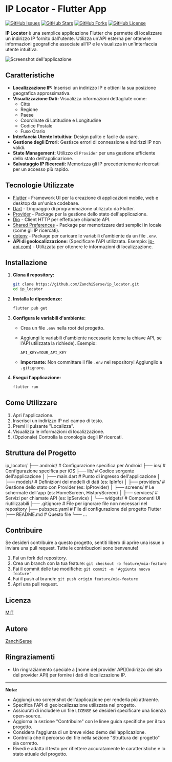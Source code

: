 # IP Locator - Flutter App

[![GitHub Issues](https://img.shields.io/github/issues/ZanchiSerse/ip_locator)](https://github.com/ZanchiSerse/ip_locator/issues)
[![GitHub Stars](https://img.shields.io/github/stars/ZanchiSerse/ip_locator)](https://github.com/ZanchiSerse/ip_locator/stargazers)
[![GitHub Forks](https://img.shields.io/github/forks/ZanchiSerse/ip_locator)](https://github.com/ZanchiSerse/ip_locator/network)
[![GitHub License](https://img.shields.io/github/license/ZanchiSerse/ip_locator)](https://github.com/ZanchiSerse/ip_locator/blob/main/LICENSE) <!-- Aggiungi se hai una licenza -->

**IP Locator** è una semplice applicazione Flutter che permette di localizzare un indirizzo IP fornito dall'utente.  Utilizza un'API esterna per ottenere informazioni geografiche associate all'IP e le visualizza in un'interfaccia utente intuitiva.

![Screenshot dell'applicazione](screenshot.png) <!-- Aggiungi uno screenshot! -->

## Caratteristiche

*   **Localizzazione IP:** Inserisci un indirizzo IP e ottieni la sua posizione geografica approssimativa.
*   **Visualizzazione Dati:** Visualizza informazioni dettagliate come:
    *   Città
    *   Regione
    *   Paese
    *   Coordinate di Latitudine e Longitudine
    *   Codice Postale
    *   Fuso Orario
*   **Interfaccia Utente Intuitiva:** Design pulito e facile da usare.
*   **Gestione degli Errori:** Gestisce errori di connessione e indirizzi IP non validi.
*   **State Management:** Utilizzo di `Provider` per una gestione efficiente dello stato dell'applicazione.
*   **Salvataggio IP Ricercati:** Memorizza gli IP precedentemente ricercati per un accesso più rapido.

## Tecnologie Utilizzate

*   [Flutter](https://flutter.dev/) - Framework UI per la creazione di applicazioni mobile, web e desktop da un'unica codebase.
*   [Dart](https://dart.dev/) - Linguaggio di programmazione utilizzato da Flutter.
*   [Provider](https://pub.dev/packages/provider) - Package per la gestione dello stato dell'applicazione.
*   [Dio](https://pub.dev/packages/dio) - Client HTTP per effettuare chiamate API.
*   [Shared Preferences](https://pub.dev/packages/shared_preferences) - Package per memorizzare dati semplici in locale (come gli IP ricercati).
*   [dotenv](https://pub.dev/packages/flutter_dotenv) - Package per caricare le variabili d'ambiente da un file `.env`.
*   **API di geolocalizzazione:** (Specificare l'API utilizzata. Esempio:  [ip-api.com](https://www.ip-api.com/))  - Utilizzata per ottenere le informazioni di localizzazione.

## Installazione

1.  **Clona il repository:**

    ```bash
    git clone https://github.com/ZanchiSerse/ip_locator.git
    cd ip_locator
    ```

2.  **Installa le dipendenze:**

    ```bash
    flutter pub get
    ```

3.  **Configura le variabili d'ambiente:**

    *   Crea un file `.env` nella root del progetto.
    *   Aggiungi le variabili d'ambiente necessarie (come la chiave API, se l'API utilizzata la richiede). Esempio:

        ```
        API_KEY=YOUR_API_KEY
        ```

    *   **Importante:** Non committare il file `.env` nel repository! Aggiungilo a `.gitignore`.

4.  **Esegui l'applicazione:**

    ```bash
    flutter run
    ```

## Come Utilizzare

1.  Apri l'applicazione.
2.  Inserisci un indirizzo IP nel campo di testo.
3.  Premi il pulsante "Localizza".
4.  Visualizza le informazioni di localizzazione.
5.  (Opzionale) Controlla la cronologia degli IP ricercati.

## Struttura del Progetto

ip_locator/
├── android/ # Configurazione specifica per Android
├── ios/ # Configurazione specifica per iOS
├── lib/ # Codice sorgente dell'applicazione
│ ├── main.dart # Punto di ingresso dell'applicazione
│ ├── models/ # Definizioni dei modelli di dati (es: IpInfo)
│ ├── providers/ # Gestione dello stato con Provider (es: IpProvider)
│ ├── screens/ # Le schermate dell'app (es: HomeScreen, HistoryScreen)
│ ├── services/ # Servizi per chiamate API (es: IpService)
│ └── widgets/ # Componenti UI riutilizzabili
├── .gitignore # File per ignorare file non necessari nel repository
├── pubspec.yaml # File di configurazione del progetto Flutter
├── README.md # Questo file
└── ...

## Contribuire

Se desideri contribuire a questo progetto, sentiti libero di aprire una issue o inviare una pull request. Tutte le contribuzioni sono benvenute!

1.  Fai un fork del repository.
2.  Crea un branch con la tua feature: `git checkout -b feature/mia-feature`
3.  Fai il commit delle tue modifiche: `git commit -m 'Aggiunta nuova feature'`
4.  Fai il push al branch: `git push origin feature/mia-feature`
5.  Apri una pull request.

## Licenza

[MIT](LICENSE) <!-- Sostituisci con la licenza appropriata se ne hai una -->

## Autore

[ZanchiSerse](https://github.com/ZanchiSerse)

## Ringraziamenti

*   Un ringraziamento speciale a [nome del provider API](Indirizzo del sito del provider API) per fornire i dati di localizzazione IP.

---

**Nota:**

*   Aggiungi uno screenshot dell'applicazione per renderla più attraente.
*   Specifica l'API di geolocalizzazione utilizzata nel progetto.
*   Assicurati di includere un file `LICENSE` se desideri specificare una licenza open-source.
*   Aggiorna la sezione "Contribuire" con le linee guida specifiche per il tuo progetto.
*   Considera l'aggiunta di un breve video demo dell'applicazione.
*   Controlla che il percorso dei file nella sezione "Struttura del progetto" sia corretto.
*   Rivedi e adatta il testo per riflettere accuratamente le caratteristiche e lo stato attuale del progetto.
